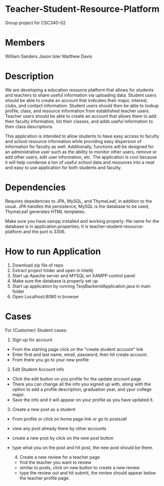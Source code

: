 # Teacher-Student-Resource-Platform
Group project for CSC340-02

# Members
William Sanders
Jason Isler
Matthew Davis

# Description
We are developing a education resource platform that allows for students and teachers to share useful information via uploading data. Student users should be able to create an account that indicates their major, interest, clubs, and contact information. Student users should then be able to lookup profile, class, and resource information from established teacher users. Teacher users should be able to create an account that allows them to add their faculty information, list their classes, and adds useful information to their class descriptions. 

This application is intended to allow students to have easy access to faculty and school resource information while providing easy dispersion of information for faculty as well. Additionally, functions will be designed for an administrative user such as the ability to monitor other users, remove or add other users, edit user information, etc. The application is cool because it will help condense a ton of useful school data and resources into a neat and easy to use application for both students and faculty.

# Dependencies
Requires depedencies to JPA, MySQL, and ThymeLeaf, in addition to the usual. JPA handles the persistence, MySQL is the database to be used, ThymeLeaf generates HTML templates.

Make sure you have xampp installed and working properly: file name for the database is in application.properties; It is teacher-student-resource-platform and the port is 3306.

# How to run Application
1. Download zip file of repo
2. Extract project folder and open in Intellij
3. Start up Apache server and MYSQL on XAMPP control panel
4. Make sure the database is properly set up
5. Start up application by running TsrpBackendApplication.java in main folder
6. Open Localhost:8080 in browser

# Cases

For (Customer) Student cases:
1. Sign up for account
- From the starting page click on the "create student account" link
- Enter first and last name, email, password, then hit create account.
- From there you go to your new profile
2. Edit Student Account info
- Click the edit button on you profile for the update account page
- There you can change all the info you signed up with, along with the option to add a profile description, graduation year, and ypur college major.
- Save the info and it will appear on your profile as you have updated it.

3. Create a new post as a student
- From profile or click on home page link or go to posts/all
- view any post already there by other accounts
- create a new post by click on the new post button
- type what you on the post and hit post, the new post should be there.

  4. Create a new review for a teacher page
  - find the teacher you want to review
  - similar to posts, click on new button to create a new review
  - type the review out and hit submit, the review should appear below the teacher profile page. 
